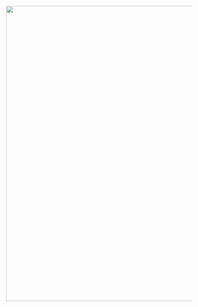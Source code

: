 <a href="https://github.com/hidecry"><img align="left" width="800" src="https://discord-arts.asure.dev/card/846381470406148116?presenceStatus=idle&borderAllign=vertical&usernameColor=%23ffffff&localDateType=de-DE&badgesFrame=true&moreBackgroundBlur=true"></a>
